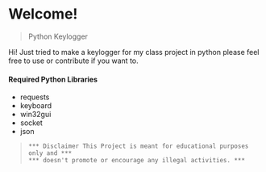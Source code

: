 # Welcome!

> Python Keylogger

Hi!
Just tried to make a keylogger for my class project in python please feel free to use or contribute if you want to.

 #### Required Python Libraries
 - requests
 - keyboard
 - win32gui
 - socket
 - json




>     *** Disclaimer This Project is meant for educational purposes only and ***
>     *** doesn't promote or encourage any illegal activities. ***
